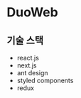 # DuoWeb

<h2>기술 스택</h2>

<ul> 
  <li>react.js</li>
  <li>next.js</li>
  <li>ant design</li>
  <li>styled components</li>
  <li>redux</li>
</ul>

